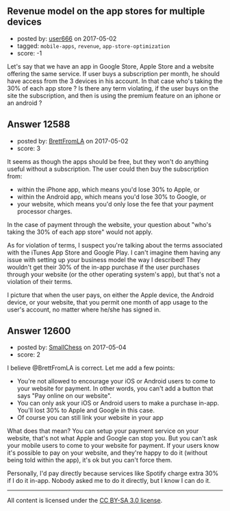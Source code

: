 ## Revenue model on the app stores for multiple devices

- posted by: [user666](https://stackexchange.com/users/984357/user666) on 2017-05-02
- tagged: `mobile-apps`, `revenue`, `app-store-optimization`
- score: -1

Let's say that we have an app in Google Store, Apple Store and a website offering the same service. If user buys a subscription per month, he should have access from the 3 devices in his account. In that case who's taking the 30% of each app store ? Is there any term violating, if the user buys on the site the subscription, and then is using the premium feature on an iphone or an android ?


## Answer 12588

- posted by: [BrettFromLA](https://stackexchange.com/users/2813127/brettfromla) on 2017-05-02
- score: 3

It seems as though the apps should be free, but they won't do anything useful without a subscription.  The user could then buy the subscription from:

 - within the iPhone app, which means you'd lose 30% to Apple, or
 - within the Android app, which means you'd lose 30% to Google, or
 - your website, which means you'd only lose the fee that your payment processor charges.

In the case of payment through the website, your question about "who's taking the 30% of each app store" would not apply.

As for violation of terms, I suspect you're talking about the terms associated with the iTunes App Store and Google Play. I can't imagine them having any issue with setting up your business model the way I described! They wouldn't get their 30% of the in-app purchase if the user purchases through your website (or the other operating system's app), but that's not a violation of their terms.

I picture that when the user pays, on either the Apple device, the Android device, or your website, that you permit one month of app usage to the user's account, no matter where he/she has signed in.


## Answer 12600

- posted by: [SmallChess](https://stackexchange.com/users/124226/smallchess) on 2017-05-04
- score: 2

I believe @BrettFromLA is correct. Let me add a few points:

 - You're not allowed to encourage your iOS or Android users to come to your website for payment. In other words, you can't add a button that says "Pay online on our website".
 - You can only ask your iOS or Android users to make a purchase in-app. You'll lost 30% to Apple and Google in this case.
 - Of course you can still link your website in your app

What does that mean? You can setup your payment service on your website, that's not what Apple and Google can stop you. But you can't ask your mobile users to come to your website for payment. If your users know it's possible to pay on your website, and they're happy to do it (without being told within the app), it's ok but you can't force them.

Personally, I'd pay directly because services like Spotify charge extra 30% if I do it in-app. Nobody asked me to do it directly, but I know I can do it.








---

All content is licensed under the [CC BY-SA 3.0 license](https://creativecommons.org/licenses/by-sa/3.0/).
